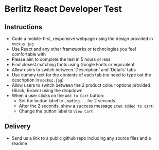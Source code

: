 # Berlitz React Developer Test

## Instructions

* Code a mobile-first, responsive webpage using the design provided in `mockup.jpg`
* Use React and any other frameworks or technologies you feel comfortable with
* Please aim to complete the test in 5 hours or less
* Find closest matching fonts using Google Fonts or equivalent
* Allow users to switch between 'Description' and 'Details' tabs
* Use dummy text for the contents of each tab (no need to type out the description in `mockup.jpg`)
* Allow users to switch between the 2 product colour options provided (Black, Brown) using the dropdown
* When a user clicks on the `Add to Cart` button:
  * Set the button label to `Loading...` for 2 seconds
  * After the 2 seconds, show a success message `Item added to cart!`
  * Change the button label to `View Cart`

## Delivery

* Send us a link to a public github repo including any source files and a readme
